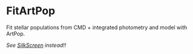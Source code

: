 # FitArtPop
Fit stellar populations from CMD + integrated photometry and model with ArtPop.

*See [SilkScreen](https://github.com/tbmiller-astro/silkscreen) instead!!*
